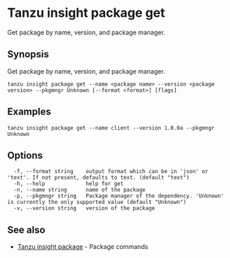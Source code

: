 # Tanzu insight package get

Get package by name, version, and package manager.

## <a id='synopsis'></a>Synopsis

Get package by name, version, and package manager.

```
tanzu insight package get --name <package name> --version <package version> --pkgmngr Unknown [--format <format>] [flags]
```

## <a id='examples'></a>Examples

```
tanzu insight package get --name client --version 1.0.0a --pkgmngr Unknown
```

## <a id='options'></a>Options

```
  -f, --format string    output format which can be in 'json' or 'text'. If not present, defaults to text. (default "text")
  -h, --help             help for get
  -n, --name string      name of the package
  -p, --pkgmngr string   Package manager of the dependency. 'Unknown' is currently the only supported value (default "Unknown")
  -v, --version string   version of the package
```

## <a id='see-also'></a>See also

* [Tanzu insight package](insight_package.md)	 - Package commands
